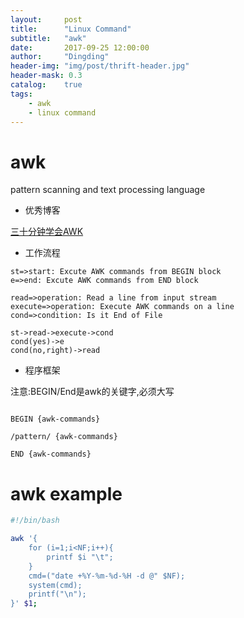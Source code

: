 ```yaml
---
layout:     post
title:      "Linux Command"
subtitle:   "awk"
date:       2017-09-25 12:00:00
author:     "Dingding"
header-img: "img/post/thrift-header.jpg"
header-mask: 0.3
catalog:    true
tags:
    - awk 
    - linux command
---
```


# awk
pattern scanning and text processing language

* 优秀博客

[三十分钟学会AWK](http://blog.jobbole.com/109089/)


* 工作流程

```flow
st=>start: Excute AWK commands from BEGIN block
e=>end: Excute AWK commands from END block

read=>operation: Read a line from input stream
execute=>operation: Execute AWK commands on a line
cond=>condition: Is it End of File

st->read->execute->cond
cond(yes)->e
cond(no,right)->read
```


* 程序框架

注意:BEGIN/End是awk的关键字,必须大写

```

BEGIN {awk-commands}

/pattern/ {awk-commands}

END {awk-commands}
```


# awk example
```sh
#!/bin/bash

awk '{
	for (i=1;i<NF;i++){
		printf $i "\t";
	}
	cmd=("date +%Y-%m-%d-%H -d @" $NF);
	system(cmd);
	printf("\n"); 
}' $1;
```


